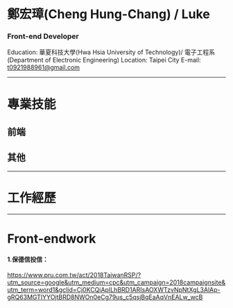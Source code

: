 # 鄭宏璋(Cheng Hung-Chang) / Luke 

### Front-end Developer 
Education: 華夏科技大學(Hwa Hsia University of Technology)/ 電子工程系 (Department of Electronic Engineering)
Location: Taipei City 
E-mail: t0921988961@gmail.com 

* * *

# 專業技能
## 前端
## 其他

* * *

# 工作經歷

* * *

# Front-endwork
#### 1.保德信投信：
<https://www.pru.com.tw/act/2018TaiwanRSP/?utm_source=google&utm_medium=cpc&utm_campaign=2018campaignsite&utm_term=word1&gclid=Cj0KCQiApILhBRD1ARIsAOXWTzvNpNtXgL3AlAp-gRQ63MGTIYYOjtBRD8NWOn0eCg79us_c5qsjBqEaAqVnEALw_wcB>
